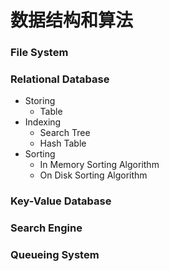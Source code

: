 # 数据结构和算法

### File System

### Relational Database
- Storing
  - Table
- Indexing
  - Search Tree
  - Hash Table
- Sorting
  - In Memory Sorting Algorithm
  - On Disk Sorting Algorithm

### Key-Value Database

### Search Engine

### Queueing System
